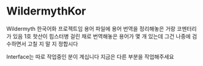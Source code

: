 # WildermythKor
Wildermyth 한국어화 프로젝트임
용어 파일에 용어 번역을 정리해놓은 거랑 코멘터리가 있음
1호 핫산이 힙스터병 걸린 채로 번역해놓은 용어가 몇 개 있는데 그건 나중에 검수하면서 고칠 지 말 지 정합시다

Interface는 따로 작업중인 분이 계십니다
지금은 다른 부분을 작업해주세요
